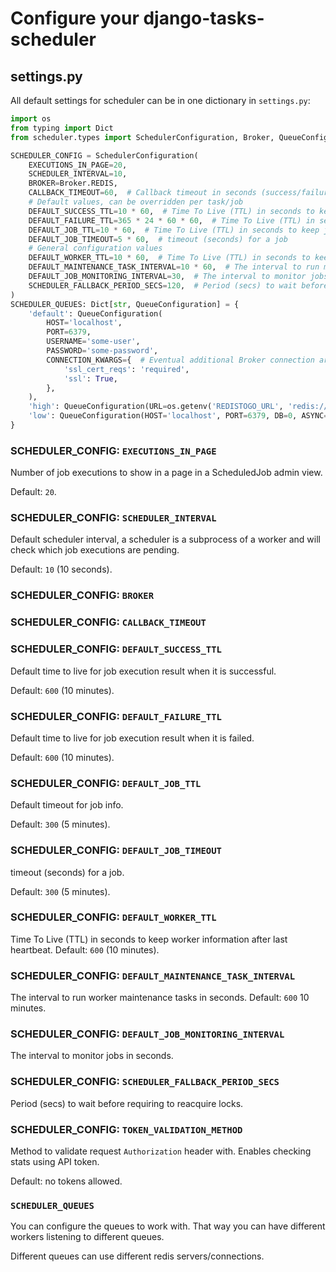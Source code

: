 # Configure your django-tasks-scheduler

## settings.py

All default settings for scheduler can be in one dictionary in `settings.py`:

```python
import os
from typing import Dict
from scheduler.types import SchedulerConfiguration, Broker, QueueConfiguration

SCHEDULER_CONFIG = SchedulerConfiguration(
    EXECUTIONS_IN_PAGE=20,
    SCHEDULER_INTERVAL=10,
    BROKER=Broker.REDIS,
    CALLBACK_TIMEOUT=60,  # Callback timeout in seconds (success/failure/stopped)
    # Default values, can be overridden per task/job
    DEFAULT_SUCCESS_TTL=10 * 60,  # Time To Live (TTL) in seconds to keep successful job results
    DEFAULT_FAILURE_TTL=365 * 24 * 60 * 60,  # Time To Live (TTL) in seconds to keep job failure information
    DEFAULT_JOB_TTL=10 * 60,  # Time To Live (TTL) in seconds to keep job information
    DEFAULT_JOB_TIMEOUT=5 * 60,  # timeout (seconds) for a job
    # General configuration values
    DEFAULT_WORKER_TTL=10 * 60,  # Time To Live (TTL) in seconds to keep worker information after last heartbeat
    DEFAULT_MAINTENANCE_TASK_INTERVAL=10 * 60,  # The interval to run maintenance tasks in seconds. 10 minutes.
    DEFAULT_JOB_MONITORING_INTERVAL=30,  # The interval to monitor jobs in seconds.
    SCHEDULER_FALLBACK_PERIOD_SECS=120,  # Period (secs) to wait before requiring to reacquire locks
)
SCHEDULER_QUEUES: Dict[str, QueueConfiguration] = {
    'default': QueueConfiguration(
        HOST='localhost',
        PORT=6379,
        USERNAME='some-user',
        PASSWORD='some-password',
        CONNECTION_KWARGS={  # Eventual additional Broker connection arguments
            'ssl_cert_reqs': 'required',
            'ssl': True,
        },
    ),
    'high': QueueConfiguration(URL=os.getenv('REDISTOGO_URL', 'redis://localhost:6379/0')),
    'low': QueueConfiguration(HOST='localhost', PORT=6379, DB=0, ASYNC=False),
}
```

### SCHEDULER_CONFIG: `EXECUTIONS_IN_PAGE`

Number of job executions to show in a page in a ScheduledJob admin view.

Default: `20`.

### SCHEDULER_CONFIG: `SCHEDULER_INTERVAL`

Default scheduler interval, a scheduler is a subprocess of a worker and
will check which job executions are pending.

Default: `10` (10 seconds).

### SCHEDULER_CONFIG: `BROKER`

### SCHEDULER_CONFIG: `CALLBACK_TIMEOUT`

### SCHEDULER_CONFIG: `DEFAULT_SUCCESS_TTL`

Default time to live for job execution result when it is successful.

Default: `600` (10 minutes).

### SCHEDULER_CONFIG: `DEFAULT_FAILURE_TTL`

Default time to live for job execution result when it is failed.

Default: `600` (10 minutes).

### SCHEDULER_CONFIG: `DEFAULT_JOB_TTL`

Default timeout for job info.

Default: `300` (5 minutes).

### SCHEDULER_CONFIG: `DEFAULT_JOB_TIMEOUT`

timeout (seconds) for a job.

Default: `300` (5 minutes).

### SCHEDULER_CONFIG: `DEFAULT_WORKER_TTL`

Time To Live (TTL) in seconds to keep worker information after last heartbeat.
Default: `600` (10 minutes).

### SCHEDULER_CONFIG: `DEFAULT_MAINTENANCE_TASK_INTERVAL`

The interval to run worker maintenance tasks in seconds.
Default: `600` 10 minutes.

### SCHEDULER_CONFIG: `DEFAULT_JOB_MONITORING_INTERVAL`

The interval to monitor jobs in seconds.

### SCHEDULER_CONFIG: `SCHEDULER_FALLBACK_PERIOD_SECS`

Period (secs) to wait before requiring to reacquire locks.

### SCHEDULER_CONFIG: `TOKEN_VALIDATION_METHOD`

Method to validate request `Authorization` header with.
Enables checking stats using API token.

Default: no tokens allowed.

### `SCHEDULER_QUEUES`

You can configure the queues to work with.
That way you can have different workers listening to different queues.

Different queues can use different redis servers/connections.
